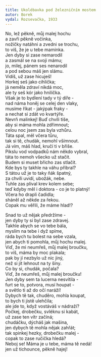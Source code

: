 ```yaml
---
title: Ukolébavka pod železničním mostem 
autor: Borek
vydal: Rozsevačka, 1933
---
```


No, lež pěkně, můj malej hochu   
a zavři pěkně vočinka,    
nožičky natáhni a zvedni se trochu,   
to víš, že je u tebe maminka.   
Jen dyby si zase nemarodil   
a zasmál se na svoji mámu;   
jo, milej, pánem ses nenarodil  
a pod sebou máš jen slámu.  
Vidíš, už zase hicuješ!   
Horkej seš jako cihlička;   
já neměla zdraví nikdá moc,   
ale ty seš kór jako hnilička.  
Však je to bydlení tady v tý díře -    
nad náma honěj se celej den vlaky,  
musíme říkat - jakýpak fraky -   
a nechat si zdát vo kvartýře.  
Nevrň malinkej! Buď chvíli tiše,   
aby si máma mohla zdřimnout;   
celou noc jsem zas byla vzhůru.   
Táta spal, měl včera tůru,  
tak si tě, chudák, nemohl všímnout.   
Já vím, máš hlad, kručí ti v břiše.  
Pikslu vod vodpadků nám někdo vybral,   
táta to nemoh všecko už stačit.   
Budem si muset břicho zas stlačit.  
Kde bys ty takhle na váhu přibral?   
S tátou už je to taky ňák špatný,   
za chvíli uvidí, ubožák, nebe.   
Tuhle zas plival krev kolem sebe;   
teď kdyby měl i doktora - co je to platný!   
Včera ho drapli čadidla;   
sháněl až někde za řekou.  
Copak mu věřili, že máme hlad!?

Snad to už nějak předržíme -    
jen dyby ty si byl zase zdravej.  
Takhle abych se vo tebe bála,  
myslím na tebe i dyž spíme,   
ráda bych tu bolest na sebe vzala,  
jen abych ti pomohla, můj hochu malej.   
Viď, že mi neumřeš, můj malej broučku,   
to víš, máma by moc plakala;    
pak by jí nezbylo už nic jiný,   
než si jít lehnout na ty šíny.  
Co by si, chudák, počala?    
Viď, že neumřeš, můj malej broučku!   
Jen dyby sem ta lucerna nesvítila -  
furt se to, potvora, musí houpat -   
a světlo ti až do očí naráží!   
Dybych tě tak, chuděro, mohla koupat,   
to bych ti jistě ulehčila;    
ale jde to, když vostáváš v nádraží?  
Počkej, drobečku, svléknu si kabát,  
už zase ten vítr začíná;     
chudáčku, dýcháš jak mašina,    
jen dybych tě mohla nějak zahřát;   
tak spinkej hezky, drobečku malej -   
copak to zase ručička hledá?    
Neboj se! Máma je u tebe, máma tě nedá!  
jen už tichounce, pěkně hajej!
